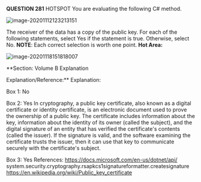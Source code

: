 **QUESTION 281**
HOTSPOT
You are evaluating the following C# method.

![image-20201112123213151](C:\Users\Juanjo\AppData\Roaming\Typora\typora-user-images\image-20201112123213151.png)

The receiver of the data has a copy of the public key.
For each of the following statements, select Yes if the statement is true. Otherwise, select No.
**NOTE**: Each correct selection is worth one point.
**Hot Area:**

![image-20201118151818007](C:\Users\Juanjo\AppData\Roaming\Typora\typora-user-images\image-20201118151818007.png)

**Section: Volume B
Explanation

Explanation/Reference:**
Explanation:

Box 1: No

Box 2: Yes
In cryptography, a public key certificate, also known as a digital certificate or identity certificate, is an electronic document used to prove the ownership of a public key. The certificate includes information about the key, information about the identity of its owner (called the subject), and the digital signature of an entity that has verified the certificate's contents (called the issuer). If the signature is valid, and the software examining the certificate trusts the issuer, then it can use that key to communicate securely with the certificate's subject.

Box 3: Yes
References:
https://docs.microsoft.com/en-us/dotnet/api/
system.security.cryptography.rsapkcs1signatureformatter.createsignature
https://en.wikipedia.org/wiki/Public_key_certificate